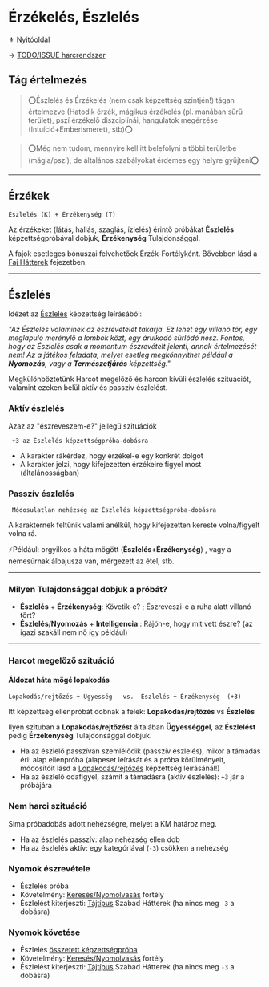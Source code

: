 # Érzékelés, Észlelés

⚜️ [Nyitóoldal](start.md)

→ [TODO/ISSUE harcrendszer](https://github.com/kaktusztea/km100/wiki/TODO.ISSUE.erzekeles.eszleles)

## Tág értelmezés

>⭕Észlelés és Érzékelés (nem csak képzettség szintjén!) tágan értelmezve (Hatodik érzék, mágikus érzékelés (pl. manában sűrű terület), pszí érzékelő diszciplínái, hangulatok megérzése (Intuíció+Emberismeret), stb)⭕

>⭕Még nem tudom, mennyire kell itt belefolyni a többi területbe (mágia/pszí), de általános szabályokat érdemes egy helyre gyűjteni⭕

---
## Érzékek

```
Észlelés (K) + Érzékenység (T)
```

Az érzékeket (látás, hallás, szaglás, ízlelés) érintő próbákat **Észlelés** képzettségpróbával dobjuk, **Érzékenység** Tulajdonsággal.

A fajok esetleges bónuszai felvehetőek Érzék-Fortélyként. Bővebben lásd a [Faj Hátterek](022_faj_hatterek.md) fejezetben.

---
## Észlelés

Idézet az [Észlelés](kepzettsegek/eszleles.md) képzettség leírásából:

*"Az Észlelés valaminek az észrevételét takarja. Ez lehet egy villanó tőr, egy meglapuló merénylő a lombok közt, egy árulkodó súrlódó nesz. Fontos, hogy az Észlelés csak a momentum észrevételt jelenti, annak értelmezését nem! Az a játékos feladata, melyet esetleg megkönnyíthet például a **Nyomozás**, vagy a **Természetjárás** képzettség."*

Megkülönböztetünk Harcot megelőző és harcon kívüli észlelés szituációt, valamint ezeken belül aktív és passzív észlelést.

### Aktív észlelés

Azaz az "észreveszem-e?" jellegű szituációk
```
 +3 az Észlelés képzettségpróba-dobásra
```
- A karakter rákérdez, hogy érzékel-e egy konkrét dolgot
- A karakter jelzi, hogy kifejezetten érzékeire figyel most (általánosságban)

### Passzív észlelés
```
 Módosulatlan nehézség az Észlelés képzettségpróba-dobásra
```

A karakternek feltűnik valami anélkül, hogy kifejezetten kereste volna/figyelt volna rá.

⚡Például: orgyilkos a háta mögött (**Észlelés+Érzékenység**) , vagy a nemesúrnak álbajusza van, mérgezett az étel, stb.

---
### Milyen Tulajdonsággal dobjuk a próbát?

- **Észlelés** + **Érzékenység**: Követik-e? ; Észreveszi-e a ruha alatt villanó tőrt?
- **Észlelés**/**Nyomozás** + **Intelligencia** : Rájön-e, hogy mit vett észre? (az igazi szakáll nem nő így például)

---
### Harcot megelőző szituáció

#### Áldozat háta mögé lopakodás
```
Lopakodás/rejtőzés + Ügyesség   vs.  Észlelés + Érzékenység  (+3)
```

Itt képzettség ellenpróbát dobnak a felek: **Lopakodás/rejtőzés** vs **Észlelés**

Ilyen szituban a **Lopakodás/rejtőzést** általában **Ügyességgel**, az **Észlelést** pedig **Érzékenység** Tulajdonsággal dobjuk.

- Ha az észlelő passzívan szemlélődik (passzív észlelés), mikor a támadás éri: alap ellenpróba
  (alapeset leírását és a próba körülményeit, módosítóit lásd a [Lopakodás/rejtőzés](kepzettsegek/lopakodas_rejtozes.md) képzettség leírásánál!)
- Ha az észlelő odafigyel, számít a támadásra (aktív észlelés): `+3` jár a próbájára

### Nem harci szituáció

Sima próbadobás adott nehézségre, melyet a KM határoz meg.

- Ha az észlelés passzív: alap nehézség ellen dob
- Ha az észlelés aktív: egy kategóriával (`-3`) csökken a nehézség


### Nyomok észrevétele

- Észlelés próba
- Követelmény: [Keresés/Nyomolvasás](fortelyok.altalanos/kereses_nyomolvasas.md) fortély
- Észlelést kiterjeszti: [Tájtípus](023_szabad_hatterek.md#tartalomjegyz%C3%A9k) Szabad Hátterek (ha nincs meg `-3` a dobásra)

### Nyomok követése

- Észlelés [összetett képzettségpróba](036_kepzettsegproba.md#%C3%B6sszetett-k%C3%A9pzetts%C3%A9gpr%C3%B3ba-m%C3%A1sodlagos-pr%C3%B3badob%C3%A1sok)
- Követelmény: [Keresés/Nyomolvasás](fortelyok.altalanos/kereses_nyomolvasas.md) fortély
- Észlelést kiterjeszti: [Tájtípus](023_szabad_hatterek.md#tartalomjegyz%C3%A9k) Szabad Hátterek (ha nincs meg `-3` a dobásra)
